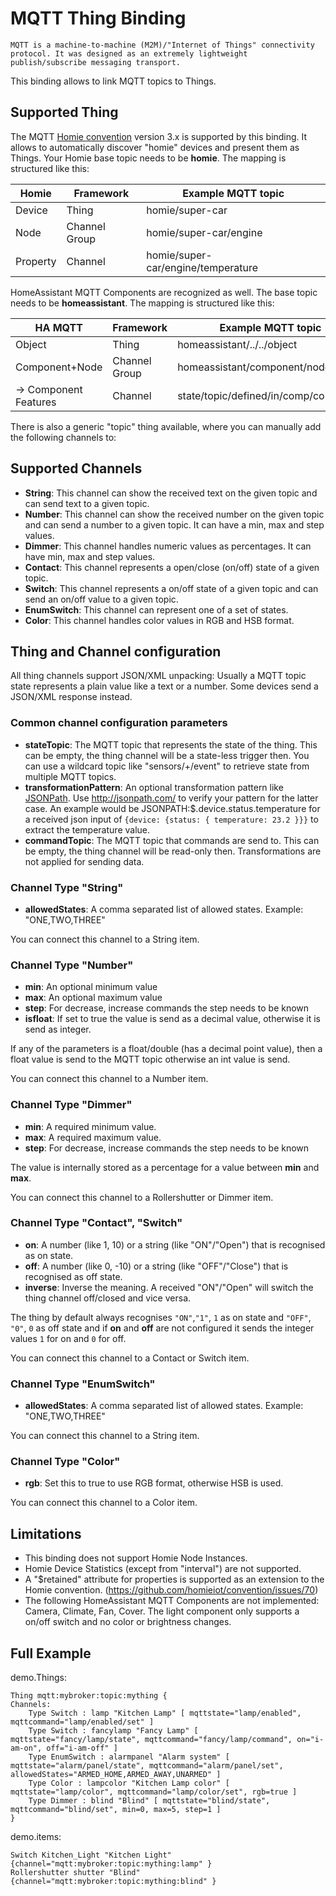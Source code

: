 # MQTT Thing Binding

    MQTT is a machine-to-machine (M2M)/"Internet of Things" connectivity protocol. It was designed as an extremely lightweight publish/subscribe messaging transport.

This binding allows to link MQTT topics to Things.

## Supported Thing

The MQTT [Homie convention](https://github.com/homieiot/convention) version 3.x is supported by this binding.
It allows to automatically discover "homie" devices and present them as Things.
Your Homie base topic needs to be **homie**. The mapping is structured like this:


| Homie    | Framework     | Example MQTT topic                 |
|----------|---------------|------------------------------------|
| Device   | Thing         | homie/super-car                    |
| Node     | Channel Group | homie/super-car/engine             |
| Property | Channel       | homie/super-car/engine/temperature |

HomeAssistant MQTT Components are recognized as well. The base topic needs to be **homeassistant**. 
The mapping is structured like this:


| HA MQTT               | Framework     | Example MQTT topic                 |
|-----------------------|---------------|------------------------------------|
| Object                | Thing         | homeassistant/../../object         |
| Component+Node        | Channel Group | homeassistant/component/node/object|
| -> Component Features | Channel       | state/topic/defined/in/comp/config |

There is also a generic "topic" thing available, where you can manually add the following channels to:

## Supported Channels

* **String**: This channel can show the received text on the given topic and can send text to a given topic.
* **Number**: This channel can show the received number on the given topic and can send a number to a given topic. It can have a min, max and step values.
* **Dimmer**: This channel handles numeric values as percentages. It can have min, max and step values.
* **Contact**: This channel represents a open/close (on/off) state of a given topic.
* **Switch**: This channel represents a on/off state of a given topic and can send an on/off value to a given topic.
* **EnumSwitch**: This channel can represent one of a set of states.
* **Color**: This channel handles color values in RGB and HSB format.

## Thing and Channel configuration

All thing channels support JSON/XML unpacking: Usually a MQTT topic state represents a plain value like a text or a number. Some devices send a JSON/XML response instead.

### Common channel configuration parameters

* __stateTopic__: The MQTT topic that represents the state of the thing. This can be empty, the thing channel will be a state-less trigger then. You can use a wildcard topic like "sensors/+/event" to retrieve state from multiple MQTT topics. 
* __transformationPattern__: An optional transformation pattern like [JSONPath](http://goessner.net/articles/JsonPath/index.html#e2). Use http://jsonpath.com/ to verify your pattern for the latter case. An example would be JSONPATH:$.device.status.temperature for a received json input of `{device: {status: { temperature: 23.2 }}}` to extract the temperature value.
* __commandTopic__: The MQTT topic that commands are send to. This can be empty, the thing channel will be read-only then. Transformations are not applied for sending data.

### Channel Type "String"

* __allowedStates__: A comma separated list of allowed states. Example: "ONE,TWO,THREE"

You can connect this channel to a String item.

### Channel Type "Number"
 
* __min__: An optional minimum value
* __max__: An optional maximum value
* __step__: For decrease, increase commands the step needs to be known
* __isfloat__: If set to true the value is send as a decimal value, otherwise it is send as integer.

If any of the parameters is a float/double (has a decimal point value), then a float value is send to the MQTT topic otherwise an int value is send.

You can connect this channel to a Number item.

### Channel Type "Dimmer"
 
* __min__: A required minimum value.
* __max__: A required maximum value.
* __step__: For decrease, increase commands the step needs to be known

The value is internally stored as a percentage for a value between **min** and **max**.

You can connect this channel to a Rollershutter or Dimmer item.

### Channel Type "Contact", "Switch"

* __on__: A number (like 1, 10) or a string (like "ON"/"Open") that is recognised as on state.
* __off__: A number (like 0, -10) or a string (like "OFF"/"Close") that is recognised as off state.
* __inverse__: Inverse the meaning. A received "ON"/"Open" will switch the thing channel off/closed and vice versa.

The thing by default always recognises `"ON"`,`"1"`, `1` as on state and `"OFF"`, `"0"`, `0` as off state and if **on** and **off** are not configured it sends the integer values `1` for on and `0` for off.

You can connect this channel to a Contact or Switch item.

### Channel Type "EnumSwitch"

* __allowedStates__: A comma separated list of allowed states. Example: "ONE,TWO,THREE"

You can connect this channel to a String item.

### Channel Type "Color"

* __rgb__: Set this to true to use RGB format, otherwise HSB is used.

You can connect this channel to a Color item.

## Limitations

* This binding does not support Homie Node Instances.
* Homie Device Statistics (except from "interval") are not supported.
* A "$retained" attribute for properties is supported as an extension to the Homie convention. (https://github.com/homieiot/convention/issues/70)
* The following HomeAssistant MQTT Components are not implemented: Camera, Climate, Fan, Cover. The light component only supports a on/off switch and no color or brightness changes.

## Full Example

demo.Things:

```xtend
Thing mqtt:mybroker:topic:mything {
Channels:
    Type Switch : lamp "Kitchen Lamp" [ mqttstate="lamp/enabled", mqttcommand="lamp/enabled/set" ]
    Type Switch : fancylamp "Fancy Lamp" [ mqttstate="fancy/lamp/state", mqttcommand="fancy/lamp/command", on="i-am-on", off="i-am-off" ]
    Type EnumSwitch : alarmpanel "Alarm system" [ mqttstate="alarm/panel/state", mqttcommand="alarm/panel/set", allowedStates="ARMED_HOME,ARMED_AWAY,UNARMED" ]
    Type Color : lampcolor "Kitchen Lamp color" [ mqttstate="lamp/color", mqttcommand="lamp/color/set", rgb=true ]
    Type Dimmer : blind "Blind" [ mqttstate="blind/state", mqttcommand="blind/set", min=0, max=5, step=1 ]
}
```

demo.items:

```xtend
Switch Kitchen_Light "Kitchen Light" {channel="mqtt:mybroker:topic:mything:lamp" }
Rollershutter shutter "Blind" {channel="mqtt:mybroker:topic:mything:blind" }
```
